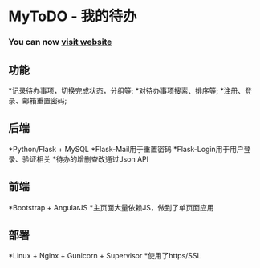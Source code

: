 # MyToDO - 我的待办
### You can now [visit website](https://mytodo.vip)


## 功能
*记录待办事项，切换完成状态，分组等;
*对待办事项搜索、排序等;
*注册、登录、邮箱重置密码;

## 后端
*Python/Flask + MySQL
*Flask-Mail用于重置密码
*Flask-Login用于用户登录、验证相关
*待办的增删查改通过Json API

## 前端
*Bootstrap + AngularJS
*主页面大量依赖JS，做到了单页面应用


## 部署
*Linux + Nginx + Gunicorn + Supervisor
*使用了https/SSL

